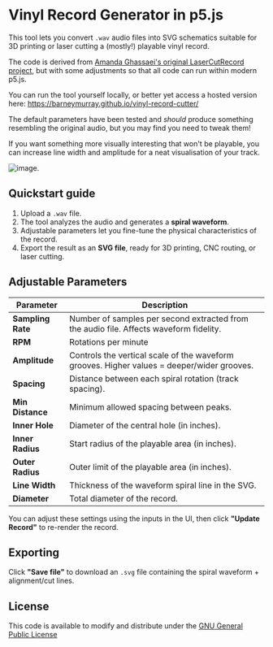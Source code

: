 # Vinyl Record Generator in p5.js

This tool lets you convert `.wav` audio files into SVG schematics suitable for 3D printing or laser cutting a (mostly!) playable vinyl record.

The code is derived from [Amanda Ghassaei's original LaserCutRecord project](https://github.com/amandaghassaei/LaserCutRecord), but with some adjustments so that all code can run within modern p5.js.

You can run the tool yourself locally, or better yet access a hosted version here: https://barneymurray.github.io/vinyl-record-cutter/

The default parameters have been tested and *should* produce something resembling the original audio, but you may find you need to tweak them! 

If you want something more visually interesting that won't be playable, you can increase line width and amplitude for a neat visualisation of your track. 

![image](sample_output.svg).

## Quickstart guide

1. Upload a `.wav` file.
2. The tool analyzes the audio and generates a **spiral waveform**.
3. Adjustable parameters let you fine-tune the physical characteristics of the record.
4. Export the result as an **SVG file**, ready for 3D printing, CNC routing, or laser cutting.

## Adjustable Parameters

| Parameter       | Description |
|----------------|-------------|
| **Sampling Rate** | Number of samples per second extracted from the audio file. Affects waveform fidelity. |
| **RPM** | Rotations per minute |
| **Amplitude** | Controls the vertical scale of the waveform grooves. Higher values = deeper/wider grooves. |
| **Spacing** | Distance between each spiral rotation (track spacing). |
| **Min Distance** | Minimum allowed spacing between peaks. |
| **Inner Hole** | Diameter of the central hole (in inches). |
| **Inner Radius** | Start radius of the playable area (in inches). |
| **Outer Radius** | Outer limit of the playable area (in inches). |
| **Line Width** | Thickness of the waveform spiral line in the SVG. |
| **Diameter** | Total diameter of the record. |

You can adjust these settings using the inputs in the UI, then click **"Update Record"** to re-render the record.

## Exporting

Click **"Save file"** to download an `.svg` file containing the spiral waveform + alignment/cut lines.

## License

This code is available to modify and distribute under the [GNU General Public License](LICENSE.md)
